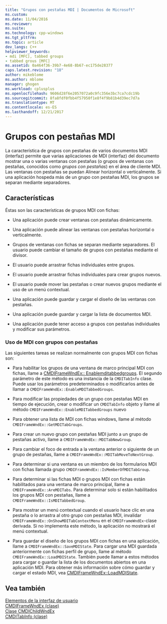 ```yaml
---
title: "Grupos con pestañas MDI | Documentos de Microsoft"
ms.custom: 
ms.date: 11/04/2016
ms.reviewer: 
ms.suite: 
ms.technology: cpp-windows
ms.tgt_pltfrm: 
ms.topic: article
dev_langs: C++
helpviewer_keywords:
- mdi [MFC], tabbed groups
- tabbed grous [MFC]
ms.assetid: 0a464f36-39b7-4e68-8b67-ec175de28377
caps.latest.revision: "18"
author: mikeblome
ms.author: mblome
manager: ghogen
ms.workload: cplusplus
ms.openlocfilehash: 9606d28f6e2057072a0c9fc356e3bc7ca7cdc19b
ms.sourcegitcommit: 8fa8fdf0fbb4f57950f1e8f4f9b81b4d39ec7d7a
ms.translationtype: MT
ms.contentlocale: es-ES
ms.lasthandoff: 12/21/2017
---
```

# <a name="mdi-tabbed-groups"></a>Grupos con pestañas MDI
La característica de grupos con pestañas de varios documentos MDI (interfaz) permite que varias aplicaciones de MDI (interfaz) del documento mostrar una o varias ventanas con pestañas (o grupos de ventanas con pestañas, conocidos como *grupos con pestañas*) en el área de cliente MDI. Las ventanas con pestañas se puedan Alinear horizontal o verticalmente. Si una aplicación hospeda más de un grupo con pestañas MDI, los grupos se separan mediante separadores.  
  
## <a name="features"></a>Características  
 Éstas son las características de grupos MDI con fichas:  
  
-   Una aplicación puede crear ventanas con pestañas dinámicamente.  
  
-   Una aplicación puede alinear las ventanas con pestañas horizontal o verticalmente.  
  
-   Grupos de ventanas con fichas se separan mediante separadores. El usuario puede cambiar el tamaño de grupos con pestañas mediante el divisor.  
  
-   El usuario puede arrastrar fichas individuales entre grupos.  
  
-   El usuario puede arrastrar fichas individuales para crear grupos nuevos.  
  
-   El usuario puede mover las pestañas o crear nuevos grupos mediante el uso de un menú contextual.  
  
-   Una aplicación puede guardar y cargar el diseño de las ventanas con pestañas.  
  
-   Una aplicación puede guardar y cargar la lista de documentos MDI.  
  
-   Una aplicación puede tener acceso a grupos con pestañas individuales y modificar sus parámetros.  
  
### <a name="using-mdi-tabbed-groups"></a>Uso de MDI con grupos con pestañas  
 Las siguientes tareas se realizan normalmente con grupos MDI con fichas son:  
  
-   Para habilitar los grupos de una ventana de marco principal MDI con fichas, llame a [CMDIFrameWndEx:: Enablemditabbedgroups](../mfc/reference/cmdiframewndex-class.md#enablemditabbedgroups). El segundo parámetro de este método es una instancia de la `CMDITabInfo` clase. Puede usar los parámetros predeterminados o modificarlos antes de llamar a `CMDIFrameWndEx::EnableMDITabbedGroups`.  
  
-   Para modificar las propiedades de un grupo con pestañas MDI en tiempo de ejecución, crear o modificar un `CMDITabInfo` objeto y llame al método `CMDIFrameWndEx::EnableMDITabbedGroups` nuevo  
  
-   Para obtener una lista de MDI con fichas windows, llame al método `CMDIFrameWndEx::GetMDITabGroups`.  
  
-   Para crear un nuevo grupo con pestañas MDI junto a un grupo de pestañas activo, llame a `CMDIFrameWndEx::MDITabNewGroup`.  
  
-   Para cambiar el foco de entrada a la ventana anterior o siguiente de un grupo de pestañas, llame a `CMDIFrameWndEx::MDITabMoveToNextGroup`.  
  
-   Para determinar si una ventana es un miembro de los formularios MDI con fichas llamada grupo `CMDIFrameWndEx::IsMemberOfMDITabGroup`.  
  
-   Para determinar si las fichas MDI o grupos MDI con fichas están habilitados para una ventana de marco principal, llame a `CMDIFrameWndEx::AreMDITabs`. Para determinar solo si están habilitados los grupos MDI con pestañas, llame a `CMDIFrameWndEx::IsMDITabbedGroup`.  
  
-   Para mostrar un menú contextual cuando el usuario hace clic en una pestaña o lo arrastra al otro grupo con pestañas MDI, invalidar `CMDIFrameWndEx::OnShowMDITabContextMenu` en el `CMDIFrameWndEx`-clase derivada. Si no implementa este método, la aplicación no mostrará el menú contextual.  
  
-   Para guardar el diseño de los grupos MDI con fichas en una aplicación, llame a `CMDIFrameWndEx::SaveMDIState`. Para cargar una MDI guardada anteriormente con fichas perfil de grupo, llame al método `CMDIFrameWndEx::LoadMDIState`. También puede llamar a estos métodos para cargar o guardar la lista de los documentos abiertos en una aplicación MDI. Para obtener más información sobre cómo guardar y cargar el estado MDI, vea [CMDIFrameWndEx::LoadMDIState](../mfc/reference/cmdiframewndex-class.md#loadmdistate).  
  
## <a name="see-also"></a>Vea también  
 [Elementos de la interfaz de usuario](../mfc/user-interface-elements-mfc.md)   
 [CMDIFrameWndEx (clase)](../mfc/reference/cmdiframewndex-class.md)   
 [Clase CMDIChildWndEx](../mfc/reference/cmdichildwndex-class.md)   
 [CMDITabInfo (clase)](../mfc/reference/cmditabinfo-class.md)
